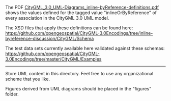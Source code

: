 The PDF [CityGML_3.0_UML-Diagrams_inline-byReference-definitions.pdf](../UML/CityGML_3.0_UML-Diagrams_inline-byReference-definitions.pdf) shows the values defined for the tagged value "inlineOrByReference" of every association in the CityGML 3.0 UML model.

The XSD files that apply these definitions can be found here: https://github.com/opengeospatial/CityGML-3.0Encodings/tree/inline-byreference-discussion/CityGML/Schema

The test data sets currently available here validated against these schemas: https://github.com/opengeospatial/CityGML-3.0Encodings/tree/master/CityGML/Examples

-----

Store UML content in this directory. Feel free to use any organizational scheme that you like.

Figures derived from UML diagrams should be placed in the "figures" folder.
